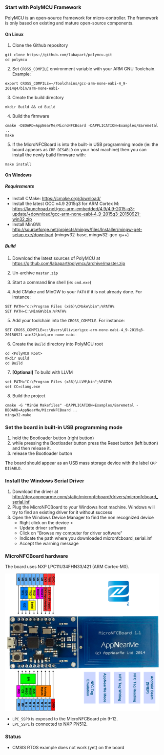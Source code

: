 ### Start with PolyMCU Framework

PolyMCU is an open-source framework for micro-controller. The framework is only based on existing and mature open-source components.

#### On Linux

1. Clone the Github repository
```
git clone https://github.com/labapart/polymcu.git
cd polymcu
```

2. Set `CROSS_COMPILE` environment variable with your ARM GNU Toolchain. Example:
```
export CROSS_COMPILE=~/Toolchains/gcc-arm-none-eabi-4_9-2014q4/bin/arm-none-eabi-
```

3. Create the build directory
```
mkdir Build && cd Build
```

4. Build the firmware
```
cmake -DBOARD=AppNearMe/MicroNFCBoard -DAPPLICATION=Examples/Baremetal ..
make
```

5. If the MicroNFCBoard is into the built-in USB programming mode (ie: the board appears as `CRP DISABLD` on your host machine) then you can install the newly build firmware with:
```
make install
```

#### On Windows

##### Requirements
- Install CMake: https://cmake.org/download/ 
- Install the latest GCC v4.9 2015q3 for ARM Cortex M: https://launchpad.net/gcc-arm-embedded/4.9/4.9-2015-q3-update/+download/gcc-arm-none-eabi-4_9-2015q3-20150921-win32.zip 
- Install MinGW: http://sourceforge.net/projects/mingw/files/Installer/mingw-get-setup.exe/download (mingw32-base, mingw32-gcc-g++)

##### Build

1. Download the latest sources of PolyMCU at https://github.com/labapart/polymcu/archive/master.zip

2. Un-archive `master.zip`

3. Start a command line shell (ie: `cmd.exe`)

4. Add CMake and MinGW to your `PATH` if it is not already done. For instance:
```
SET PATH="c:\Program Files (x86)\CMake\bin";%PATH%
SET PATH=C:\MinGW\bin;%PATH%
```

5. Add your toolchain into the `CROSS_COMPILE`. For instance:
```
SET CROSS_COMPILE=c:\Users\Olivier\gcc-arm-none-eabi-4_9-2015q3-20150921-win32\bin\arm-none-eabi-
```

6. Create the `Build` directory into PolyMCU root
```
cd <PolyMCU Root>
mkdir Build
cd Build
```

7. **[Optional]** To build with LLVM
```
set PATH="C:\Program Files (x86)\LLVM\bin";%PATH%
set CC=clang.exe
```

8. Build the project
```
cmake -G "MinGW Makefiles" -DAPPLICATION=Examples/Baremetal -DBOARD=AppNearMe/MicroNFCBoard ..
mingw32-make
```

### Set the board in built-in USB programming mode

1. hold the Bootloader button (right button)
2. while pressing the Bootloader button press the Reset button (left button) and then release it.
3. release the Bootloader button

The board should appear as an USB mass storage device with the label `CRP DISABLD`.

### Install the Windows Serial Driver

1. Download the driver at http://dev.appnearme.com/static/micronfcboard/drivers/micronfcboard_serial.inf
2. Plug the MicroNFCBoard to your Windows host machine. 
   Windows will try to find an existing driver for it without success
3. Open the Windows Device Manager to find the non recognized device
    - Right click on the device >
    - Update driver software
    - Click on "Browse my computer for driver software"
    - Indicate the path where you downloaded micronfcboard_serial.inf
    - Accept the warning message

### MicroNFCBoard hardware

The board uses NXP LPC11U34FHN33/421 (ARM Cortex-M0).

![MicroNFCBoard pins](MicroNFCBoard/micronfcboard-pins.png)

* `LPC_SSP0` is exposed to the MicroNFCBoard pin 9-12.
* `LPC_SSP1` is connected to NXP PN512.

### Status

- CMSIS RTOS example does not work (yet) on the board
